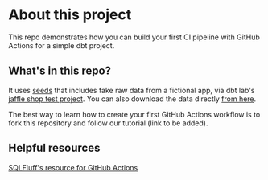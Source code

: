 # About this project
This repo demonstrates how you can build your first CI pipeline with GitHub Actions for a simple dbt project.

## What's in this repo?
It uses [seeds](https://docs.getdbt.com/docs/build/seeds) that includes fake raw data from a fictional app, via dbt lab's [jaffle shop test project](https://github.com/dbt-labs/jaffle_shop). You can also download the data directly [from here](https://github.com/dbt-labs/jaffle_shop/tree/main/seeds).

The best way to learn how to create your first GitHub Actions workflow is to fork this repository and follow our tutorial (link to be added). 

## Helpful resources
[SQLFluff's resource for GitHub Actions](https://github.com/sqlfluff/sqlfluff-github-actions)
